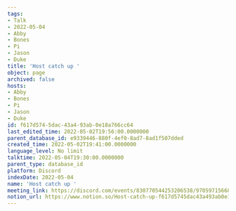 ```yaml
---
tags:
- Talk
- 2022-05-04
- Abby
- Bones
- Pi
- Jason
- Duke
title: 'Host catch up '
object: page
archived: false
hosts:
- Abby
- Bones
- Pi
- Jason
- Duke
id: f617d574-5dac-43a4-93ab-0e18a766cc64
last_edited_time: 2022-05-02T19:56:00.0000000
parent_database_id: e9339446-880f-4ef0-8ad7-8ad1f507dded
created_time: 2022-05-02T19:41:00.0000000
language_level: No limit
talktime: 2022-05-04T19:30:00.0000000
parent_type: database_id
platform: Discord
indexDate: 2022-05-04
name: 'Host catch up '
meeting_link: https://discord.com/events/830770544253206538/970597156681568276
notion_url: https://www.notion.so/Host-catch-up-f617d5745dac43a493ab0e18a766cc64
---
```





